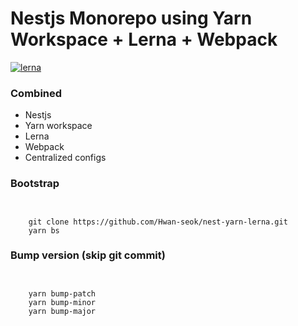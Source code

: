 # Nestjs Monorepo using Yarn Workspace + Lerna + Webpack

[![lerna](https://img.shields.io/badge/maintained%20with-lerna-cc00ff.svg)](https://lerna.js.org/)

### Combined

- Nestjs
- Yarn workspace
- Lerna
- Webpack
- Centralized configs

### Bootstrap

```


    git clone https://github.com/Hwan-seok/nest-yarn-lerna.git
    yarn bs

```

### Bump version (skip git commit)

```


    yarn bump-patch
    yarn bump-minor
    yarn bump-major

```
